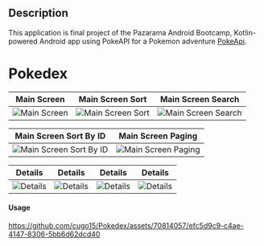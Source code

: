 ## Description
This application is final project of the Pazarama Android Bootcamp, Kotlin-powered Android app using PokeAPI for a Pokemon adventure [PokeApi](https://pokeapi.co).
# Pokedex
| Main Screen | Main Screen Sort | Main Screen Search|
| ----------- | ---------------- |------------------ | 
| ![Main Screen](https://github.com/cugo15/Pokedex/assets/70814057/81d22033-3c6a-4f3d-a047-bd98f04fbecb) | ![Main Screen Sort](https://github.com/cugo15/Pokedex/assets/70814057/f261bca4-a4ca-4c3a-a986-cae549e51c6b) | ![Main Screen Search](https://github.com/cugo15/Pokedex/assets/70814057/794c8c54-1ec6-4df3-a500-04bc64b5c0a9)

| Main Screen Sort By ID | Main Screen Paging |
| -----------------------| -------------------|
| ![Main Screen Sort By ID ](https://github.com/cugo15/Pokedex/assets/70814057/86f29379-7b11-4490-961f-ae8e9bab49df) | ![Main Screen Paging](https://github.com/cugo15/Pokedex/assets/70814057/887a53c9-8454-4efd-b97d-1c8884550c1f) 

| Details | Details | Details| Details|
| ----------- | ---------------- |------------------ | ------------------| 
| ![Details](https://github.com/cugo15/Pokedex/assets/70814057/767d4010-0407-470d-a04e-8b1f6fa9d53d) | ![Details](https://github.com/cugo15/Pokedex/assets/70814057/5d442a8a-4f0f-40e8-9c62-f4ed1cfcd8e3) | ![Details](https://github.com/cugo15/Pokedex/assets/70814057/62af5783-8492-4234-a4c7-62b4ba53fb30)| ![Details](https://github.com/cugo15/Pokedex/assets/70814057/1f02b853-fcfb-420d-b873-d1ef87d17b11) 

#### Usage
https://github.com/cugo15/Pokedex/assets/70814057/efc5d9c9-c4ae-4147-8306-5bb6d62dcd40
